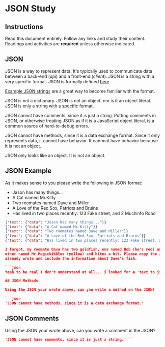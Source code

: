 # JSON Study

## Instructions

Read this document entirely. Follow any links and study their content. Readings
and activities are **required** unless otherwise indicated.

## JSON

JSON is a way to represent data. It's typically used to communicate data between
a back-end (*api*) and a front-end (*client*). JSON is a string with a very
specific format. JSON is formally defined [here](http://www.json.org/).

[Example JSON strings](http://json.org/example.html) are a great way to become
familiar with the format.

JSON is not a dictionary. JSON is not an object, nor is it an object literal.
JSON is only a string with a specific format.

JSON cannot have comments, since it is just a string. Putting comments in JSON,
or otherwise treating JSON as if it is a JavaScript object literal, is a common
source of hard-to-debug errors.

JSON cannot have methods, since it is a data exchange format. Since it only
represents data, it cannot have behavior. It cannnot have behavior because it is
not an object.

JSON only looks like an object. It is not an object.

## JSON Example

As it makes sense to you please write the following in JSON format:

-   Jason has many things...
-   A Cat named Mr.Kitty
-   Two roomates named Dave and Miller
-   A Love of the Red Sox, Patriots and Bruins
-   Has lived in two places recently: 123 Fake street, and 2 Muchinfo Road

```json
{"text": {"data": "Jason has many things..."}}
{"text": {"data": "A Cat named Mr.Kitty"}}
{"text": {"data": "Two roomates named Dave and Miller"}}
{"text": {"data": "A Love of the Red Sox, Patriots and Bruins"}}
{"text": {"data": "Has lived in two places recently: 123 Fake street, and 2 Muchinfo Road"}}```

I forgot, my roomate Dave has two goldfish, one named Bob (he's red) and the
other named Mr.MagicNibbles (yellow) and bites a bit. Please copy the JSON you
already wrote and include the information about Dave's fish.

```json
Yeah to be real I don't understand at all... i looked for a 'text to json converter' online to be able to understand and didn't find anything. I'm sure the stuff above is wrong too.```

## JSON Methods

Using the JSON your wrote above, can you write a method on the JSON?

```json
'JSON cannot have methods, since it is a data exchange format.'
```

## JSON Comments

Using the JSON your wrote above, can you write a comment in the JSON?

```json
'JSON cannot have comments, since it is just a string.'```
